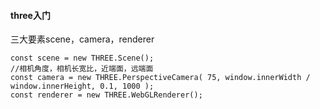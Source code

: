 #### three入门

三大要素scene，camera，renderer

```
const scene = new THREE.Scene();
//相机角度，相机长宽比，近端面，远端面
const camera = new THREE.PerspectiveCamera( 75, window.innerWidth / window.innerHeight, 0.1, 1000 );
const renderer = new THREE.WebGLRenderer();
```

